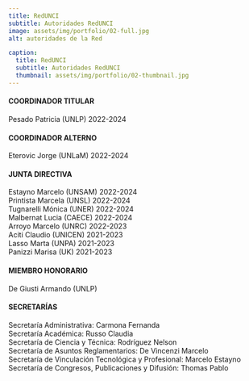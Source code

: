 ```yaml
---
title: RedUNCI
subtitle: Autoridades RedUNCI
image: assets/img/portfolio/02-full.jpg
alt: autoridades de la Red

caption:
  title: RedUNCI
  subtitle: Autoridades RedUNCI
  thumbnail: assets/img/portfolio/02-thumbnail.jpg
---
```

#### COORDINADOR TITULAR  
Pesado Patricia (UNLP) 2022-2024  
#### COORDINADOR ALTERNO  
Eterovic Jorge (UNLaM) 2022-2024  
#### JUNTA DIRECTIVA  
Estayno Marcelo (UNSAM) 2022-2024  
Printista Marcela (UNSL) 2022-2024  
Tugnarelli Mónica (UNER) 2022-2024  
Malbernat Lucia (CAECE) 2022-2024  
Arroyo Marcelo (UNRC) 2022-2023  
Aciti Claudio (UNICEN) 2021-2023  
Lasso Marta (UNPA) 2021-2023  
Panizzi Marisa (UK) 2021-2023  
#### MIEMBRO HONORARIO  
De Giusti Armando (UNLP)  
#### SECRETARÍAS  
Secretaría Administrativa: Carmona Fernanda  
Secretaría Académica: Russo Claudia  
Secretaría de Ciencia y Técnica: Rodríguez Nelson  
Secretaría de Asuntos Reglamentarios: De Vincenzi Marcelo  
Secretaría de Vinculación Tecnológica y Profesional: Marcelo Estayno  
Secretaría de Congresos, Publicaciones y Difusión: Thomas Pablo        

